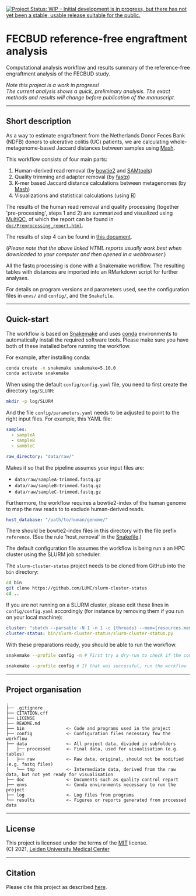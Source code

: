[![Project Status: WIP – Initial development is in progress, but there has not yet been a stable, usable release suitable for the public.](https://www.repostatus.org/badges/latest/wip.svg)](https://www.repostatus.org/#wip)

# FECBUD reference-free engraftment analysis

Computational analysis workflow and results summary of the reference-free engraftment analysis of the FECBUD study.

_Note this project is a work in progress!_  
_The current analysis shows a quick, preliminary analysis. The exact methods and results will change before publication of the manuscript._

---

## Short description

As a way to estimate engraftment from the Netherlands Donor Feces Bank (NDFB) donors
to ulcerative colitis (UC) patients, we are calculating whole-metagenome-based
Jaccard distances between samples using [Mash](https://github.com/marbl/Mash).

This workflow consists of four main parts:

1. Human-derived read removal (by [bowtie2](http://bowtie-bio.sourceforge.net/bowtie2/index.shtml)
 and [SAMtools](https://github.com/samtools/samtools))  
2. Quality trimming and adapter removal (by [fastp](https://github.com/OpenGene/fastp))  
3. K-mer based Jaccard distance calculations between metagenomes (by [Mash](https://github.com/marbl/Mash))  
4. Visualizations and statistical calculations (using [R](https://www.r-project.org/))

The results of the human read removal and quality processing (together 'pre-processing', steps 1 and 2)
are summarized and visualized using [MultiQC](https://multiqc.info/),
of which the report can be found in [`doc/Preprocessing_report.html`](doc/Preprocessing_report.html).

The results of step 4 can be found in [this document](results/Engraftment_analysis-Mash.html).

(_Please note that the above linked HTML reports usually work best_ 
_when downloaded to your computer and then opened in a webbrowser._)

All the fastq processing is done with a Snakemake workflow.
The resulting tables with distances are imported into an RMarkdown script
for further analyses.

For details on program versions and parameters used, see the configuration files
in `envs/` and `config/`, and the `Snakefile`.

---

## Quick-start

The workflow is based on [Snakemake](https://snakemake.readthedocs.io/en/stable/) 
and uses [conda](https://docs.conda.io/en/latest/miniconda.html) 
environments to automatically install the required software tools.
Please make sure you have both of these installed before running the workflow.

For example, after installing conda:

```bash
conda create -n snakemake snakemake=5.10.0
conda activate snakemake
```

When using the default `config/config.yaml` file, you need to first create the directory `log/SLURM`:

```bash
mkdir -p log/SLURM
```

And the file `config/parameters.yaml` needs to be adjusted to point to the right input files.
For example, this YAML file:

```yaml
samples:
  - sampleA
  - sampleB
  - sambleC

raw_directory: "data/raw/"
```

Makes it so that the pipeline assumes your input files are:  
  - `data/raw/sampleA-trimmed.fastq.gz`  
  - `data/raw/sampleB-trimmed.fastq.gz`  
  - `data/raw/sampleC-trimmed.fastq.gz`

Furthermore, the workflow requires a bowtie2-index of the human genome to map the raw reads to to exclude human-derived reads.

```yaml
host_database: "/path/to/human/genome/"
```

There should be bowtie2-index files in this directory with the file prefix `reference`.
(See the rule 'host_removal' in the [Snakefile](Snakefile).)

The default configuration file assumes the workflow is being run a an HPC cluster
using the SLURM job scheduler.

The `slurm-cluster-status` project needs to be cloned from GitHub into the `bin` directory:

```bash
cd bin
git clone https://github.com/LUMC/slurm-cluster-status
cd ..
```

If you are not running on a SLURM cluster, please edit these lines in
`config/config.yaml` accordingly (for instance by removing them if you run on your local machine):

```yaml
cluster: "sbatch --parsable -N 1 -n 1 -c {threads} --mem={resources.mem} -t {resources.time} -D . -e log/SLURM/{name}-{jobid}.err -o log/SLURM/{name}-{jobid}.out"
cluster-status: bin/slurm-cluster-status/slurm-cluster-status.py
```

With these preparations ready, you should be able to run the workflow.

```bash
snakemake --profile config -n # First try a dry-run to check if the configuration is right

snakemake --profile config # If that was successful, run the workflow
```


---

## Project organisation

```
.
├── .gitignore
├── CITATION.cff
├── LICENSE
├── README.md
├── bin                <- Code and programs used in the project
├── config             <- Configuration files necessary fow the workflow
├── data               <- All project data, divided in subfolders
│   ├── processed      <- Final data, used for visualisation (e.g. tables)
│   ├── raw            <- Raw data, original, should not be modified (e.g. fastq files)
│   └── tmp            <- Intermediate data, derived from the raw data, but not yet ready for visualisation
├── doc                <- Documents such as quality control report
├── envs               <- Conda environments necessary to run the project
├── log                <- Log files from programs
└── results            <- Figures or reports generated from processed data
```

---

## License

This project is licensed under the terms of the [MIT](LICENSE) license.  
(C) 2021, [Leiden University Medical Center](https://www.lumc.nl)

---

## Citation

Please cite this project as described [here](CITATION.cff).
